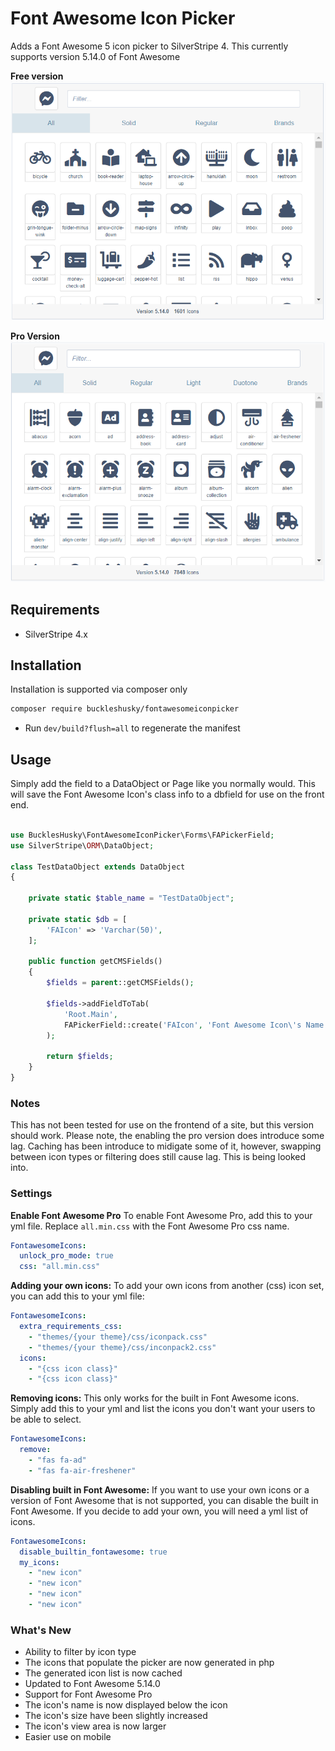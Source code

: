 Font Awesome Icon Picker
=================

Adds a Font Awesome 5 icon picker to SilverStripe 4. This currently supports version 5.14.0 of Font Awesome

**Free version**
![Overview of Image Cropper Field](screenshots/screenshot1.PNG)

**Pro Version**
![Overview of Image Cropper Field](screenshots/screenshot2.PNG)

## Requirements

* SilverStripe 4.x

## Installation

Installation is supported via composer only

```sh
composer require buckleshusky/fontawesomeiconpicker
```

* Run `dev/build?flush=all` to regenerate the manifest

## Usage

Simply add the field to a DataObject or Page like you normally would. 
This will save the Font Awesome Icon's class info to a dbfield for use on the front end.

```php

use BucklesHusky\FontAwesomeIconPicker\Forms\FAPickerField;
use SilverStripe\ORM\DataObject;

class TestDataObject extends DataObject
{

    private static $table_name = "TestDataObject";

    private static $db = [
        'FAIcon' => 'Varchar(50)',
    ];

    public function getCMSFields()
    {
        $fields = parent::getCMSFields();

        $fields->addFieldToTab(
            'Root.Main',
            FAPickerField::create('FAIcon', 'Font Awesome Icon\'s Name')
        );

        return $fields;
    }
}
```

### Notes

This has not been tested for use on the frontend of a site, but this version should work. Please note, the enabling the pro version does introduce some lag. Caching has been introduce to midigate some of it, however, swapping between icon types or filtering does still cause lag. This is being looked into.

### Settings

**Enable Font Awesome Pro**
To enable Font Awesome Pro, add this to your yml file. Replace `all.min.css` with the Font Awesome Pro css name.

```yml
FontawesomeIcons:
  unlock_pro_mode: true
  css: "all.min.css"
```

**Adding your own icons:**
To add your own icons from another (css) icon set, you can add this to your yml file:

```yml
FontawesomeIcons:
  extra_requirements_css:
    - "themes/{your theme}/css/iconpack.css"
    - "themes/{your theme}/css/inconpack2.css"
  icons:
    - "{css icon class}"
    - "{css icon class}"
```

**Removing icons:**
This only works for the built in Font Awesome icons.
Simply add this to your yml and list the icons you don't 
want your users to be able to select.

```yml
FontawesomeIcons:
  remove:
    - "fas fa-ad"
    - "fas fa-air-freshener"
```

**Disabling built in Font Awesome:**
If you want to use your own icons or a version of Font Awesome that is not supported,
you can disable the built in Font Awesome. If you decide to add your own,
you will need a yml list of icons.

```yml
FontawesomeIcons:
  disable_builtin_fontawesome: true
  my_icons:
    - "new icon"
    - "new icon"
    - "new icon"
    - "new icon"
```


### What's New
- Ability to filter by icon type
- The icons that populate the picker are now generated in php
- The generated icon list is now cached
- Updated to Font Awesome 5.14.0
- Support for Font Awesome Pro
- The icon's name is now displayed below the icon
- The icon's size have been slightly increased
- The icon's view area is now larger
- Easier use on mobile